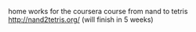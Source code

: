 home works for the coursera course from nand to tetris 
http://nand2tetris.org/
(will finish in 5 weeks)
